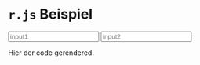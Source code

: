 # `r.js` Beispiel

<div class="rExample">
  <div></div>
  <input placeholder="input1" class="input1" type="text">
  <input placeholder="input2" class="input2" type="text">
</div>

<notes>

Hier der code gerendered.

</notes>

